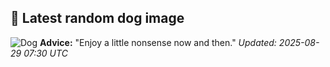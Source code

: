## 🐶 Latest random dog image
![Dog](https://images.dog.ceo/breeds/hound-ibizan/n02091244_3425.jpg)
**Advice:** "Enjoy a little nonsense now and then."
*Updated: 2025-08-29 07:30 UTC*
